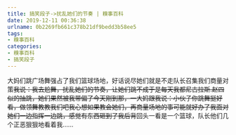 ```yaml
---
title: 搞笑段子->扰乱她们的节奏 | 糗事百科
date: 2019-12-11 00:36:38
urlname: 0b2269fb661c378b21df9bedd3b58ee5
tags: 
- 糗事百科
categories:
- 糗事百科
- 搞笑段子
---
```

大妈们跳广场舞强占了我们篮球场地，好话说尽她们就是不走队长召集我们商量对策~~我说：我去尬舞，扰乱她们的节奏，让她们跳不成于是每天我都尼古拉斯.赵四似的抽跳，她们果然被我带偏了今天刚到那，一大妈跟我说：小伙子你跳舞挺好看，做领舞教教我们吧我心想如果教会她们，再商量场地的事可能就好办了我面对她们一边指挥一边跳，感觉有东西砸到了我后背~~回头一看是一个篮球，队长他们几个正恶狠狠地看着我……


